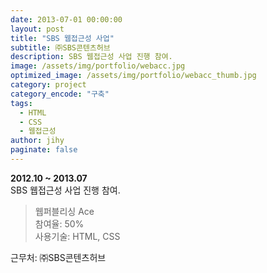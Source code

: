 ```yaml
---
date: 2013-07-01 00:00:00
layout: post
title: "SBS 웹접근성 사업"
subtitle: ㈜SBS콘텐츠허브
description: SBS 웹접근성 사업 진행 참여.
image: /assets/img/portfolio/webacc.jpg
optimized_image: /assets/img/portfolio/webacc_thumb.jpg
category: project
category_encode: "구축"
tags:
  - HTML
  - CSS
  - 웹접근성
author: jihy
paginate: false
---
```


**2012.10 ~ 2013.07** <br>
SBS 웹접근성 사업 진행 참여.

> 웹퍼블리싱 Ace <br>
참여율: 50% <br>
사용기술: HTML, CSS

근무처: ㈜SBS콘텐츠허브